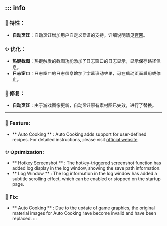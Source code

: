 ::: info
---

### 🎉 特性：
- **自动烹饪**：自动烹饪增加用户自定义菜谱的支持。详细说明请见[官网](https://www.autohpma.top/)。

### ✨ 优化：
- **热键截图**：热键触发的截图功能添加了日志窗口的日志显示，显示保存路径信息。
- **日志窗口**：日志窗口的日志信息增加了字幕滚动效果，可在启动页面启用或停止。

### 🔧 修复：
- **自动烹饪**：由于游戏图像更新，自动烹饪原有素材图已失效，进行了替换。

---

### 🎉 Feature:
- ** Auto Cooking ** : Auto Cooking adds support for user-defined recipes. For detailed instructions, please visit [official website](https://www.autohpma.top/).

### ✨ Optimization:
- ** Hotkey Screenshot ** : The hotkey-triggered screenshot function has added log display in the log window, showing the save path information.
- ** Log Window ** : The log information in the log window has added a subtitle scrolling effect, which can be enabled or stopped on the startup page.

### 🔧 Fix:
- ** Auto Cooking ** : Due to the update of game graphics, the original material images for Auto Cooking have become invalid and have been replaced.
:::